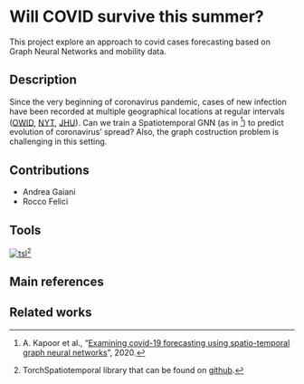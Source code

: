 # Will COVID survive this summer?

This project explore an approach to covid cases forecasting based on Graph Neural Networks and mobility data.

## Description

Since the very beginning of coronavirus pandemic, cases of new infection have been recorded at multiple geographical locations at regular intervals ([OWID](https://github.com/owid/covid-19-data), [NYT](https://github.com/nytimes/covid-19-data), [JHU](https://github.com/CSSEGISandData/COVID-19)). Can we train a Spatiotemporal GNN (as in [^1]) to predict evolution of coronavirus’ spread?
Also, the graph costruction problem is challenging in this setting.

## Contributions
- Andrea Gaiani
- Rocco Felici

## Tools
[![tsl](https://torch-spatiotemporal.readthedocs.io/en/latest/_static/tsl_logo.svg)](https://torch-spatiotemporal.readthedocs.io/en/latest/#)[^2]

[^2]: TorchSpatiotemporal library that can be found on [github](https://github.com/TorchSpatiotemporal).


## Main references
[^1]: A. Kapoor et al., “[Examining covid-19 forecasting using spatio-temporal graph neural networks](https://arxiv.org/abs/2007.03113)”, 2020. 

## Related works





